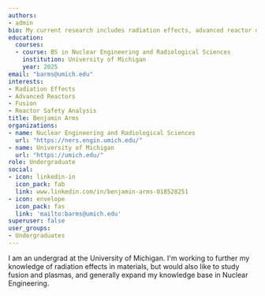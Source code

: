 ```yaml
---
authors:
- admin
bio: My current research includes radiation effects, advanced reactor design, and reactor safety and analysis.
education:
  courses:
  - course: BS in Nuclear Engineering and Radiological Sciences
    institution: University of Michigan
    year: 2025
email: "barms@umich.edu"
interests:
- Radiation Effects
- Advanced Reactors
- Fusion
- Reactor Safety Analysis
title: Benjamin Arms
organizations:
- name: Nuclear Engineering and Radiological Sciences
  url: "https://ners.engin.umich.edu/"
- name: University of Michigan
  url: "https://umich.edu/"
role: Undergraduate
social:
- icon: linkedin-in
  icon_pack: fab
  link: www.linkedin.com/in/benjamin-arms-018528251
- icon: envelope
  icon_pack: fas
  link: 'mailto:barms@umich.edu'
superuser: false
user_groups:
- Undergraduates
---
```


I am an undergrad at the University of Michigan. I'm working to further my knowledge of radiation effects in materials, but would also like to study fusion and plasmas, and generally expand my knowledge base in Nuclear Engineering.
